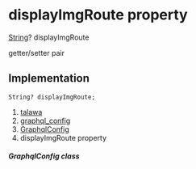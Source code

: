
<div>

# displayImgRoute property

</div>


[String](https://api.flutter.dev/flutter/dart-core/String-class.html)?
displayImgRoute


getter/setter pair




## Implementation

``` language-dart
String? displayImgRoute;
```







1.  [talawa](../../index.md)
2.  [graphql_config](../../services_graphql_config/)
3.  [GraphqlConfig](../../services_graphql_config/GraphqlConfig-class.md)
4.  displayImgRoute property

##### GraphqlConfig class







